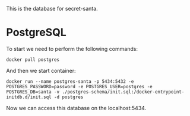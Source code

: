 This is the database for secret-santa.

# PostgreSQL

To start we need to perform the following commands:
```
docker pull postgres
```

And then we start container:
```
docker run --name postgres-santa -p 5434:5432 -e POSTGRES_PASSWORD=password -e POSTGRES_USER=postgres -e POSTGRES_DB=santa -v ./postgres-schema/init.sql:/docker-entrypoint-initdb.d/init.sql -d postgres
```

Now we can access this database on the localhost:5434.